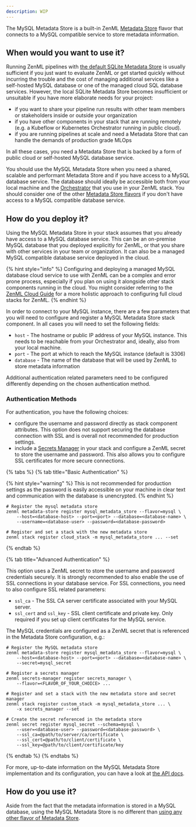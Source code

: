 ```yaml
---
description: WIP
---
```


The MySQL Metadata Store is a built-in ZenML [Metadata Store](./overview.md)
flavor that connects to a MySQL compatible service to store metadata
information.

## When would you want to use it?

Running ZenML pipelines with [the default SQLite Metadata Store](./sqlite.md) is
usually sufficient if you just want to evaluate ZenML or get started quickly
without incurring the trouble and the cost of managing additional services like
a self-hosted MySQL database or one of the managed cloud SQL database services.
However, the local SQLite Metadata Store becomes insufficient or unsuitable if
you have more elaborate needs for your project:

* if you want to share your pipeline run results with other team members or
stakeholders inside or outside your organization
* if you have other components in your stack that are running remotely (e.g. a
Kubeflow or Kubernetes Orchestrator running in public cloud).
* if you are running pipelines at scale and need a Metadata Store that can
handle the demands of production grade MLOps

In all these cases, you need a Metadata Store that is backed by a form of
public cloud or self-hosted MySQL database service.

You should use the MySQL Metadata Store when you need a shared, scalable and
performant Metadata Store and if you have access to a MySQL database service.
The database should ideally be accessible both from your local machine and the 
[Orchestrator](../orchestrators/overview.md) that you use in your ZenML stack. 
You should consider one of the other [Metadata Store flavors](./overview.md#metadata-store-flavors)
if you don't have access to a MySQL compatible database service.

## How do you deploy it?

Using the MySQL Metadata Store in your stack assumes that you already have
access to a MySQL database service. This can be an on-premise MySQL database
that you deployed explicitly for ZenML, or that you share with other services
in your team or organization. It can also be a managed MySQL compatible database
service deployed in the cloud.

{% hint style="info" %}
Configuring and deploying a managed MySQL database cloud service to use with
ZenML can be a complex and error prone process, especially if you plan on using
it alongside other stack components running in the cloud. You might consider
referring to the [ZenML Cloud Guide](../../cloud-guide/overview.md)
for a more holistic approach to configuring full cloud stacks for ZenML.
{% endhint %}

In order to connect to your MySQL instance, there are a few parameters that you
will need to configure and register a MySQL Metadata Store stack component. In
all cases you will need to set the following fields:

* `host` - The hostname or public IP address of your MySQL instance. This needs
to be reachable from your Orchestrator and, ideally, also from your local
machine.
* `port` - The port at which to reach the MySQL instance (default is 3306)
* `database` - The name of the database that will be used by ZenML to store
metadata information

Additional authentication related parameters need to be configured differently
depending on the chosen authentication method.

### Authentication Methods

For authentication, you have the following choices:

* configure the username and password directly as stack component attributes.
This option does not support securing the database connection with SSL and is
overall not recommended for production settings.
* include a [Secrets Manager](../secrets_managers/overview.md) in your stack and
configure a ZenML secret to store the username and password. This also allows
you to configure SSL certificates for more secure connections.

{% tabs %}
{% tab title="Basic Authentication" %}

{% hint style="warning" %}
This is not recommended for production settings as the password is easily 
accessible on your machine in clear text and communication with the database 
is unencrypted.
{% endhint %}

```shell
# Register the mysql metadata store
zenml metadata-store register mysql_metadata_store --flavor=mysql \ 
    --host=<database-host> --port=<port> --database=<database-name> \
    --username=<database-user> --password=<database-password>

# Register and set a stack with the new metadata store
zenml stack register cloud_stack -m mysql_metadata_store ... --set
```
{% endtab %}

{% tab title="Advanced Authentication" %}

This option uses a ZenML secret to store the username and password credentials
securely. It is strongly recommended to also enable the use of SSL connections
in your database service. For SSL connections, you need to also configure SSL
related parameters:

* `ssl_ca` - The SSL CA server certificate associated with your MySQL server.
* `ssl_cert` and `ssl_key` - SSL client certificate and private key. Only
required if you set up client certificates for the MySQL service.

The MySQL credentials are configured as a ZenML secret that is referenced in the
Metadata Store configuration, e.g.:

```shell
# Register the MySQL metadata store
zenml metadata-store register mysql_metadata_store --flavor=mysql \
    --host=<database-host> --port=<port> --database=<database-name> \
    --secret=mysql_secret

# Register a secrets manager
zenml secrets-manager register secrets_manager \
    --flavor=<FLAVOR_OF_YOUR_CHOICE> ...
    
# Register and set a stack with the new metadata store and secret manager
zenml stack register custom_stack -m mysql_metadata_store ... \
    -x secrets_manager --set

# Create the secret referenced in the metadata store
zenml secret register mysql_secret --schema=mysql \ 
    --user=<database-user> --password=<database-password> \
    --ssl_ca=@path/to/server/ca/certificate \
    --ssl_cert=@path/to/client/certificate \
    --ssl_key=@path/to/client/certificate/key
```

{% endtab %}
{% endtabs %}

For more, up-to-date information on the MySQL Metadata Store implementation and its
configuration, you can have a look at [the API docs](https://apidocs.zenml.io/latest/api_docs/metadata_stores/#zenml.metadata_stores.mysql_metadata_store).

## How do you use it?

Aside from the fact that the metadata information is stored in a MySQL database,
using the MySQL Metadata Store is no different than [using any other flavor of Metadata Store](./overview.md#how-to-use-it).
